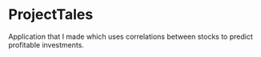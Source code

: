 # ProjectTales
Application that I made which uses correlations between stocks to predict profitable investments.
